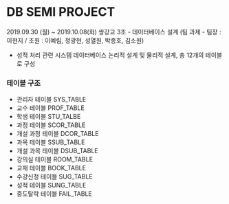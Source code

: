 # DB SEMI PROJECT  

2019.09.30 (월) ~ 2019.10.08(화) 쌍강교 3조 - 데이터베이스 설계 (팀 과제 - 팀장 : 이현지 / 조원 : 이예림, 정광현, 성열원, 박종호, 김소원)  

- 성적 처리 관련 시스템 데이터베이스 논리적 설계 및 물리적 설계, 총 12개의 테이블로 구성  

### 테이블 구조

- 관리자 테이블 SYS_TABLE  
- 교수 테이블 PROF_TABLE  
- 학생 테이블 STU_TALBE  
- 과정 테이블 SCOR_TABLE  
- 개설 과정 테이블 DCOR_TABLE  
- 과목 테이블 SSUB_TABLE  
- 개설 과목 테이블 DSUB_TABLE  
- 강의실 테이블 ROOM_TABLE  
- 교재 테이블 BOOK_TABLE  
- 수강신청 테이블 SUG_TABLE  
- 성적 테이블 SUNG_TABLE  
- 중도탈락 테이블 FAIL_TABLE  
